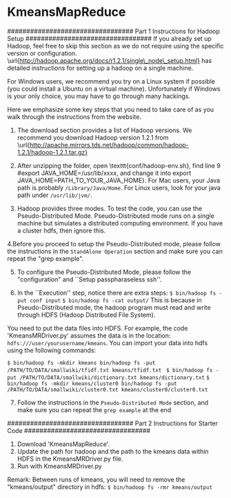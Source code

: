 # KmeansMapReduce
#################################
Part 1 Instructions for Hadoop Setup
#################################
If you already set up Hadoop, feel free to skip
this section as we do not require using the specific version or
configuration.
\url{http://hadoop.apache.org/docs/r1.2.1/single\_node\_setup.html}
has detailed instructions for setting up a hadoop on a single machine.

For Windows users, we recommend you try on a Linux system if possible
(you could install a Ubuntu on a virtual machine). Unfortunately if
Windows is your only choice, you may have to go through many hackings.

Here we emphasize some key steps that you need to take care of as you
walk through the instructions from the website.

1. The download section provides a list of Hadoop versions. We
recommend you download Hadoop version 1.2.1 from
\url{http://apache.mirrors.tds.net/hadoop/common/hadoop-1.2.1/hadoop-1.2.1.tar.gz}

2. After unzipping the folder, open \texttt{conf/hadoop-env.sh},
find line 9 \#export JAVA\_HOME=/usr/lib/xxxx, and
change it into export JAVA\_HOME=PATH\_TO\_YOUR\_JAVA\_HOME}. For Mac users, 
your Java path is probably ``/Library/Java/Home``. For Linux users, look for
your java path under `/usr/lib/jvm/`.

3. Hadoop provides three modes. To test the code, you can use the
Pseudo-Distributed Mode. Pseudo-Distributed mode runs on a single
machine but simulates a distributed computing environment. If you 
have a cluster hdfs, then ignore this.

4.Before you proceed to setup the Pseudo-Distributed mode,
please follow the instructions in the ``StandAlone Operation``
section and make sure you can repeat the "grep example".

5. To configure the Pseudo-Distributed Mode, please follow the
"configuration" and ``Setup passpharaseless ssh''.

6. In the ``Execution'' step, notice there are extra steps:
`$ bin/hadoop fs -put conf input`
`$ bin/hadoop fs -cat output/`
This is because in Pseudo-Distributed mode, the hadoop
program must read and write through HDFS (Hadoop Distributed File
System).  


You need to put the data files into HDFS. For
example, the code 'KmeansMRDriver.py' assumes the data is in the location:
`hdfs:///user/yourusername/kmeans`. You can import your data
into hdfs using the following commands:

`$ bin/hadoop fs -mkdir kmeans bin/hadoop fs -put /PATH/TO/DATA/smallwiki/tfidf.txt kmeans/tfidf.txt `
`$ bin/hadoop fs -put /PATH/TO/DATA/smallwiki/dictionary.txt kmeans/dictionary.txt`
`$ bin/hadoop fs -mkdir kmeans/cluster0 bin/hadoop fs -put /PATH/TO/DATA/smallwiki/cluster0.txt kmeans/cluster0/cluster0.txt`

7. Follow the instructions in the `Pseudo-Distributed Mode` section, and make sure you can repeat the `grep example` at
the end

#################################
Part 2 Instructions for Starter Code
#################################
1. Download 'KmeansMapReduce'.
2. Update the path for hadoop and the path to the kmeans data within HDFS
   in the KmeansMRDriver.py file.
3. Run with  KmeansMRDriver.py

Remark: 
Between runs of kmeans, you will need to
remove the "kmeans/output" directory in hdfs:
`$ bin/hadoop fs -rmr kmeans/output`
